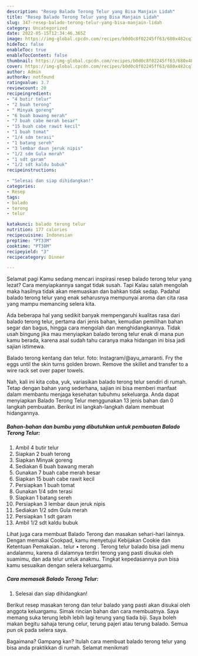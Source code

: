 ```yaml
---
description: "Resep Balado Terong Telur yang Bisa Manjain Lidah"
title: "Resep Balado Terong Telur yang Bisa Manjain Lidah"
slug: 347-resep-balado-terong-telur-yang-bisa-manjain-lidah
category: Uncategorized
date: 2022-05-15T12:34:46.365Z
image: https://img-global.cpcdn.com/recipes/b0d0c8f02245ff63/680x482cq70/balado-terong-telur-foto-resep-utama.jpg
hideToc: false
enableToc: true
enableTocContent: false
thumbnail: https://img-global.cpcdn.com/recipes/b0d0c8f02245ff63/680x482cq70/balado-terong-telur-foto-resep-utama.jpg
cover: https://img-global.cpcdn.com/recipes/b0d0c8f02245ff63/680x482cq70/balado-terong-telur-foto-resep-utama.jpg
author: Admin
authorAv: notfound
ratingvalue: 3.7
reviewcount: 20
recipeingredient:
- "4 butir telur"
- "2 buah terong"
- " Minyak goreng"
- "6 buah bawang merah"
- "7 buah cabe merah besar"
- "15 buah cabe rawit kecil"
- "1 buah tomat"
- "1/4 sdm terasi"
- "1 batang sereh"
- "3 lembar daun jeruk nipis"
- "1/2 sdm Gula merah"
- "1 sdt garam"
- "1/2 sdt kaldu bubuk"
recipeinstructions:

- "Selesai dan siap dihidangkan!"
categories:
- Resep
tags:
- balado
- terong
- telur

katakunci: balado terong telur 
nutrition: 177 calories
recipecuisine: Indonesian
preptime: "PT33M"
cooktime: "PT38M"
recipeyield: "3"
recipecategory: Dinner

---
```



Selamat pagi Kamu sedang mencari inspirasi resep balado terong telur yang lezat? Cara menyiapkannya sangat tidak susah. Tapi Kalau salah mengolah maka hasilnya tidak akan memuaskan dan bahkan tidak sedap. Padahal balado terong telur yang enak seharusnya mempunyai aroma dan cita rasa yang mampu memancing selera kita.


Ada beberapa hal yang sedikit banyak mempengaruhi kualitas rasa dari balado terong telur, pertama dari jenis bahan, kemudian pemilihan bahan segar dan bagus, hingga cara mengolah dan menghidangkannya. Tidak usah bingung jika mau menyiapkan balado terong telur enak di mana pun kamu berada, karena asal sudah tahu caranya maka hidangan ini bisa jadi sajian istimewa.

Balado terong kentang dan telur. foto: Instagram/@ayu_amaranti. Fry the eggs until the skin turns golden brown. Remove the skillet and transfer to a wire rack set over paper towels.


Nah, kali ini kita coba, yuk, variasikan balado terong telur sendiri di rumah. Tetap dengan bahan yang sederhana, sajian ini bisa memberi manfaat dalam membantu menjaga kesehatan tubuhmu sekeluarga. Anda dapat menyiapkan Balado Terong Telur menggunakan 13 jenis bahan dan 0 langkah pembuatan. Berikut ini langkah-langkah dalam membuat hidangannya.

<!--inarticleads1-->

##### Bahan-bahan dan bumbu yang dibutuhkan untuk pembuatan Balado Terong Telur:

1. Ambil 4 butir telur
1. Siapkan 2 buah terong
1. Siapkan  Minyak goreng
1. Sediakan 6 buah bawang merah
1. Gunakan 7 buah cabe merah besar
1. Siapkan 15 buah cabe rawit kecil
1. Persiapkan 1 buah tomat
1. Gunakan 1/4 sdm terasi
1. Siapkan 1 batang sereh
1. Persiapkan 3 lembar daun jeruk nipis
1. Sediakan 1/2 sdm Gula merah
1. Persiapkan 1 sdt garam
1. Ambil 1/2 sdt kaldu bubuk


Lihat juga cara membuat Balado Terong dan masakan sehari-hari lainnya. Dengan memakai Cookpad, kamu menyetujui Kebijakan Cookie dan Ketentuan Pemakaian.. telur • terong . Terong telur balado bisa jadi menu andalanmu, karena di dalamnya terdiri terong yang pasti disukai oleh suamimu, dan ada telur untuk anakmu. Tingkat kepedasannya pun bisa kamu sesuaikan dengan selera keluargamu. 

<!--inarticleads2-->

##### Cara memasak Balado Terong Telur:


1. Selesai dan siap dihidangkan!

Berikut resep masakan terong dan telur balado yang pasti akan disukai oleh anggota keluargamu. Simak rincian bahan dan cara membuatnya. Saya memang suka terung lebih lebih lagi terung yang tiada biji. Saya boleh makan begitu sahaja terung celur, terung pajeri atau terung balado. Semua pun ok pada selera saya. 

Bagaimana? Gampang kan? Itulah cara membuat balado terong telur yang bisa anda praktikkan di rumah. Selamat menikmati
